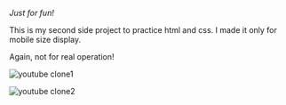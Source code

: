 *Just for fun!*

This is my second side project to practice html and css.
I made it only for mobile size display.

Again, not for real operation!

![youtube clone1](https://github.com/Kwak-MJ/Youtube_mobileSize_first/assets/112554342/ff6027de-b08b-4824-bc42-56caa922634c)

![youtube clone2](https://github.com/Kwak-MJ/Youtube_mobileSize_first/assets/112554342/db045d9d-ec1b-46c8-8359-c562b39ade13)
